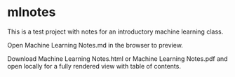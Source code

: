 # mlnotes
This is a test project with notes for an introductory machine learning class.

Open Machine Learning Notes.md in the browser to preview.

Download Machine Learning Notes.html or Machine Learning Notes.pdf and open locally for a fully rendered view with table of contents.
